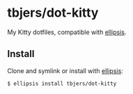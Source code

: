 # tbjers/dot-kitty
My Kitty dotfiles, compatible with [ellipsis][ellipsis].

## Install
Clone and symlink or install with [ellipsis][ellipsis]:

```
$ ellipsis install tbjers/dot-kitty
```

[ellipsis]: https://ellipsis.sh/
